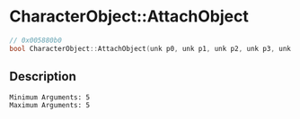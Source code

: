 # CharacterObject::AttachObject
```c
// 0x005880b0
bool CharacterObject::AttachObject(unk p0, unk p1, unk p2, unk p3, unk p4)
```
## Description
```
Minimum Arguments: 5
Maximum Arguments: 5
```
